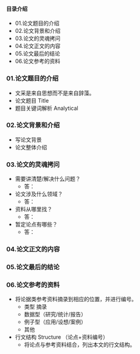 #### 目录介绍
- 01.论文题目的介绍
- 02.论文背景和介绍
- 03.论文的灵魂拷问
- 04.论文正文的内容
- 05.论文最后的结论
- 06.论文参考的资料


### 01.论文题目的介绍
- 文采是来自思想而不是来自辞藻。
- 论文题目  Title
- 题目关键词解析  Analytical


### 02.论文背景和介绍
- 写论文背景
- 论文整体介绍


### 03.论文的灵魂拷问
- 需要讲清楚/解决什么问题？
    - 答：
- 论文涉及什么领域？
    - 答：
- 资料从哪里找？
    - 答：
- 暂定论点有哪些？
    - 答：
    


### 04.论文正文的内容
 


### 05.论文最后的结论



### 06.论文参考的资料
- 将论据类参考资料摘录到相应的位置，并进行编号。
    - 类型 摘录
    - 数据型（研究/统计/报告） 
    - 例子型（应用/设想/案例） 
    - 其他 
- 行文结构  Structure （论点+资料编号）
    - 将论点与参考资料结合，列出本文的行文结构。











 


